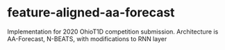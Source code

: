 # feature-aligned-aa-forecast
Implementation for 2020 OhioT1D competition submission. Architecture is AA-Forecast, N-BEATS, with modifications to RNN layer 
